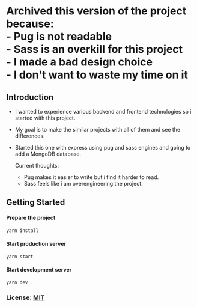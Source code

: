 # Archived this version of the project because: <br> - Pug is not readable <br> - Sass is an overkill for this project <br> - I made a bad design choice <br> - I don't want to waste my time on it 

## Introduction

- I wanted to experience various backend and frontend technologies so i started with this project. 

- My goal is to make the similar projects with all of them and see the differences.

- Started this one with express using pug and sass engines and going to add a MongoDB database.
   
   Current thoughts: 
    - Pug makes it easier to write but i find it harder to read.  
    - Sass feels like i am overengineering the project. 
    

## Getting Started

#### Prepare the project
```
yarn install
```

#### Start production server

```
yarn start
```

#### Start development server

```
yarn dev
```

### License: [MIT](https://github.com/dedeogluhu/poll-app-v01/blob/main/LICENSE)
